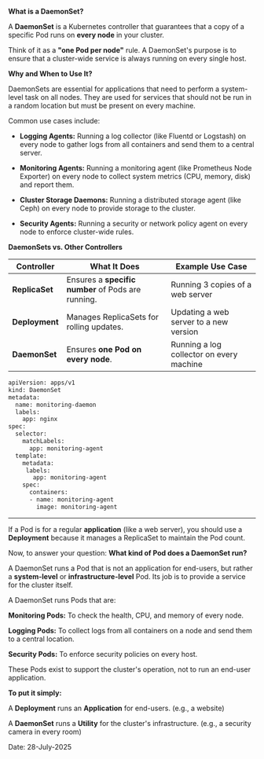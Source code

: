
**What is a DaemonSet?**

A **DaemonSet** is a Kubernetes controller that guarantees that a copy of a specific Pod runs on **every node** in your cluster.

Think of it as a **"one Pod per node"** rule. A DaemonSet's purpose is to ensure that a cluster-wide service is always running on every single host.


**Why and When to Use It?**

DaemonSets are essential for applications that need to perform a system-level task on all nodes. They are used for services that should not be run in a random location but must be present on every machine.

Common use cases include:

- **Logging Agents:** Running a log collector (like Fluentd or Logstash) on every node to gather logs from all containers and send them to a central server.

- **Monitoring Agents:** Running a monitoring agent (like Prometheus Node Exporter) on every node to collect system metrics (CPU, memory, disk) and report them.

- **Cluster Storage Daemons:** Running a distributed storage agent (like Ceph) on every node to provide storage to the cluster.

- **Security Agents:** Running a security or network policy agent on every node to enforce cluster-wide rules.

**DaemonSets vs. Other Controllers**

| Controller   | What It Does                              | Example Use Case                        |
|--------------|-------------------------------------------|-----------------------------------------|
| **ReplicaSet** | Ensures a **specific number** of Pods are running. | Running 3 copies of a web server        |
| **Deployment**  | Manages ReplicaSets for rolling updates.   | Updating a web server to a new version   |
| **DaemonSet**    | Ensures **one Pod on every node**.             | Running a log collector on every machine |


```bash
apiVersion: apps/v1
kind: DaemonSet
metadata:
  name: monitoring-daemon
  labels:
    app: nginx
spec:
  selector:
    matchLabels:
      app: monitoring-agent
  template:
    metadata:
     labels:
       app: monitoring-agent
    spec:
      containers:
      - name: monitoring-agent
        image: monitoring-agent
```

---

If a Pod is for a regular **application** (like a web server), you should use a **Deployment** because it manages a ReplicaSet to maintain the Pod count.

Now, to answer your question: **What kind of Pod does a DaemonSet run?**

A DaemonSet runs a Pod that is not an application for end-users, but rather a **system-level** or **infrastructure-level** Pod. Its job is to provide a service for the cluster itself.

A DaemonSet runs Pods that are:

**Monitoring Pods:** To check the health, CPU, and memory of every node.

**Logging Pods:** To collect logs from all containers on a node and send them to a central location.

**Security Pods:** To enforce security policies on every host.

These Pods exist to support the cluster's operation, not to run an end-user application.

**To put it simply:**

A **Deployment** runs an **Application** for end-users. (e.g., a website)

A **DaemonSet** runs a **Utility** for the cluster's infrastructure. (e.g., a security camera in every room)


Date: 28-July-2025

